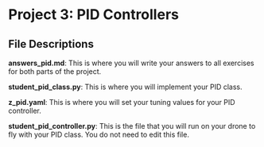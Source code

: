 # Project 3: PID Controllers

## File Descriptions
**answers_pid.md**: This is where you will write your answers to all exercises for both parts of the project.  

**student_pid_class.py**: This is where you will implement your PID class.

**z_pid.yaml**: This is where you will set your tuning values for your PID controller.

**student_pid_controller.py**: This is the file that you will run on your drone to fly with your PID class. You do not need to edit this file.
